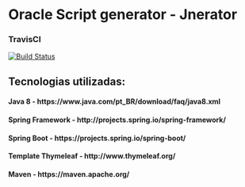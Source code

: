 # Oracle Script generator - Jnerator

### TravisCI
[![Build Status](https://travis-ci.org/alexsrosa/ora-script-Jnerator.svg?branch=master)](https://travis-ci.org/alexsrosa/ora-script-Jnerator)

<h2>Tecnologias utilizadas:</h2>

<h4>Java 8 - https://www.java.com/pt_BR/download/faq/java8.xml</h4>
<h4>Spring Framework - http://projects.spring.io/spring-framework/</h4>
<h4>Spring Boot - https://projects.spring.io/spring-boot/</h4>
<h4>Template Thymeleaf - http://www.thymeleaf.org/</h4>
<h4>Maven - https://maven.apache.org/</h4>
